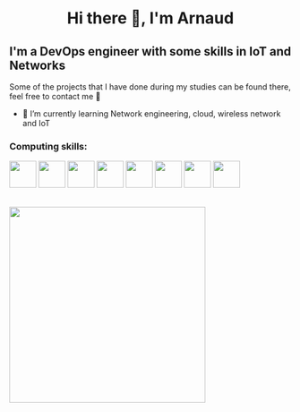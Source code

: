 # <p align="center"> Hi there 👋, I'm Arnaud

## I'm a DevOps engineer with some skills in IoT and Networks

Some of the projects that I have done during my studies can be found there, feel free to contact me 🙂 </p>

- 🌱 I’m currently learning Network engineering, cloud, wireless network and IoT

### Computing skills:

<img src="https://upload.wikimedia.org/wikipedia/commons/1/19/C_Logo.png" width="48"> <img src="https://upload.wikimedia.org/wikipedia/commons/thumb/1/18/ISO_C%2B%2B_Logo.svg/1822px-ISO_C%2B%2B_Logo.svg.png" width="48"> <img src="https://upload.wikimedia.org/wikipedia/commons/thumb/c/c3/Python-logo-notext.svg/1869px-Python-logo-notext.svg.png" width="48"> <img src="https://seeklogo.com/images/J/java-logo-7F8B35BAB3-seeklogo.com.png" width="48"> <img src="https://bashlogo.com/img/symbol/png/monochrome_light.png" width="48"> <img src="https://upload.wikimedia.org/wikipedia/commons/thumb/5/5b/Arduino_Logo_Registered.svg/1200px-Arduino_Logo_Registered.svg.png" width="48"> <img src="https://upload.wikimedia.org/wikipedia/fr/thumb/6/62/MySQL.svg/1200px-MySQL.svg.png" width="48"> <img src="https://www.niagaramarketplace.com/media/catalog/product/cache/8272e5d606ba848a87db29108f4efa34/m/a/marketplace_icons_13_.png" width="48">

<br/>
  
<img src="https://github-readme-stats.vercel.app/api/top-langs/?username=louciaul&theme=tokyonight" width="350">



<!--
**Louciaul/Louciaul** is a ✨ _special_ ✨ repository because its `README.md` (this file) appears on your GitHub profile.

Here are some ideas to get you started:

- 🔭 I’m currently working on ...
- 🌱 I’m currently learning ...
- 👯 I’m looking to collaborate on ...
- 🤔 I’m looking for help with ...
- 💬 Ask me about ...
- 📫 How to reach me: ...
- 😄 Pronouns: ...
- ⚡ Fun fact: ...
-->
